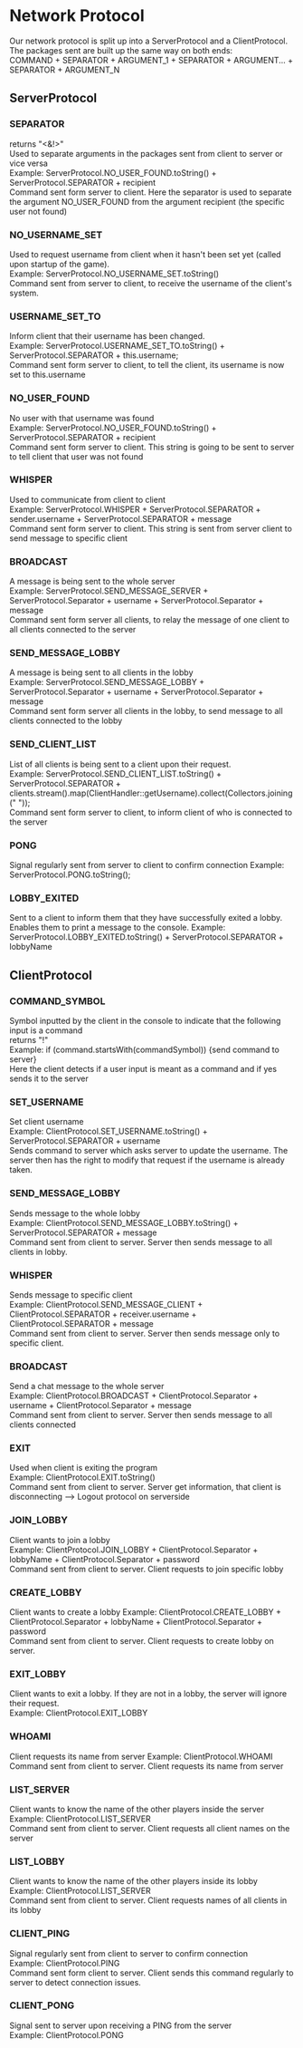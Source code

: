# Network Protocol

Our network protocol is split up into a ServerProtocol and a ClientProtocol. <br>
The packages sent are built up the same way on both ends: <br>
COMMAND + SEPARATOR + ARGUMENT_1 + SEPARATOR + ARGUMENT... + SEPARATOR + ARGUMENT_N


## ServerProtocol

### SEPARATOR <br>
returns "<&!>" <br>
Used to separate arguments in the packages sent from client to server or vice versa <br>
Example: ServerProtocol.NO_USER_FOUND.toString() + ServerProtocol.SEPARATOR + recipient <br>
Command sent form server to client. Here the separator is used to separate the argument NO_USER_FOUND from the argument recipient (the specific user not found)

### NO_USERNAME_SET
Used to request username from client when it hasn't been set yet (called upon startup of the game).<br>
Example: ServerProtocol.NO_USERNAME_SET.toString() <br>
Command sent from server to client, to receive the username of the client's system.

### USERNAME_SET_TO
Inform client that their username has been changed. <br>
Example: ServerProtocol.USERNAME_SET_TO.toString() + ServerProtocol.SEPARATOR + this.username; <br>
Command sent form server to client, to tell the client, its username is now set to this.username <br>

### NO_USER_FOUND
No user with that username was found <br>
Example: ServerProtocol.NO_USER_FOUND.toString() + ServerProtocol.SEPARATOR + recipient <br>
Command sent form server to client. This string is going to be sent to server to tell client that user was not found

### WHISPER
Used to communicate from client to client <br>
Example: ServerProtocol.WHISPER + ServerProtocol.SEPARATOR + sender.username + ServerProtocol.SEPARATOR + message <br>
Command sent form server to client. This string is sent from server client to send message to specific client

### BROADCAST
A message is being sent to the whole server <br>
Example: ServerProtocol.SEND_MESSAGE_SERVER + ServerProtocol.Separator + username + ServerProtocol.Separator + message <br>
Command sent form server all clients, to relay the message of one client to all clients connected to the server

### SEND_MESSAGE_LOBBY
A message is being sent to all clients in the lobby <br>
Example: ServerProtocol.SEND_MESSAGE_LOBBY + ServerProtocol.Separator + username + ServerProtocol.Separator + message <br>
Command sent form server all clients in the lobby, to send message to all clients connected to the lobby

### SEND_CLIENT_LIST
List of all clients is being sent to a client upon their request.<br>
Example: ServerProtocol.SEND_CLIENT_LIST.toString() + ServerProtocol.SEPARATOR + clients.stream().map(ClientHandler::getUsername).collect(Collectors.joining(" ")); <br>
Command sent form server to client, to inform client of who is connected to the server

### PONG
Signal regularly sent from server to client to confirm connection
Example: ServerProtocol.PONG.toString(); <br>

### LOBBY_EXITED
Sent to a client to inform them that they have successfully exited a lobby. Enables them to print
a message to the console.
Example: ServerProtocol.LOBBY_EXITED.toString() + ServerProtocol.SEPARATOR + lobbyName <br>

## ClientProtocol

### COMMAND_SYMBOL
Symbol inputted by the client in the console to indicate that the following input is a command <br>
returns "!" <br>
Example: if (command.startsWith(commandSymbol)) {send command to server} <br>
Here the client detects if a user input is meant as a command and if yes sends it to the server

### SET_USERNAME
Set client username <br>
Example: ClientProtocol.SET_USERNAME.toString() + ServerProtocol.SEPARATOR + username <br>
Sends command to server which asks server to update the username. The server then has the right
to modify that request if the username is already taken.

### SEND_MESSAGE_LOBBY
Sends message to the whole lobby <br>
Example: ClientProtocol.SEND_MESSAGE_LOBBY.toString() + ServerProtocol.SEPARATOR + message <br>
Command sent from client to server. Server then sends message to all clients in lobby.

### WHISPER
Sends message to specific client <br>
Example: ClientProtocol.SEND_MESSAGE_CLIENT + ClientProtocol.SEPARATOR + receiver.username + ClientProtocol.SEPARATOR + message <br>
Command sent from client to server. Server then sends message only to specific client.

### BROADCAST
Send a chat message to the whole server <br>
Example: ClientProtocol.BROADCAST + ClientProtocol.Separator + username + ClientProtocol.Separator + message <br>
Command sent from client to server. Server then sends message to all clients connected

### EXIT
Used when client is exiting the program <br>
Example: ClientProtocol.EXIT.toString() <br>
Command sent from client to server. Server get information, that client is disconnecting --> Logout protocol on serverside

### JOIN_LOBBY
Client wants to join a lobby <br>
Example: ClientProtocol.JOIN_LOBBY + ClientProtocol.Separator + lobbyName + ClientProtocol.Separator + password <br>
Command sent from client to server. Client requests to join specific lobby

### CREATE_LOBBY
Client wants to create a lobby
Example: ClientProtocol.CREATE_LOBBY + ClientProtocol.Separator + lobbyName + ClientProtocol.Separator + password <br>
Command sent from client to server. Client requests to create lobby on server.

### EXIT_LOBBY
Client wants to exit a lobby. If they are not in a lobby, the server will ignore their request. <br>
Example: ClientProtocol.EXIT_LOBBY <br>

### WHOAMI
Client requests its name from server
Example: ClientProtocol.WHOAMI 
Command sent from client to server. Client requests its name from server

### LIST_SERVER
Client wants to know the name of the other players inside the server <br>
Example: ClientProtocol.LIST_SERVER <br>
Command sent from client to server. Client requests all client names on the server

### LIST_LOBBY
Client wants to know the name of the other players inside its lobby <br>
Example: ClientProtocol.LIST_SERVER <br>
Command sent from client to server. Client requests names of all clients in its lobby

### CLIENT_PING
Signal regularly sent from client to server to confirm connection<br>
Example: ClientProtocol.PING <br>
Command sent form client to server. Client sends this command regularly to server to detect connection issues.

### CLIENT_PONG
Signal sent to server upon receiving a PING from the server <br>
Example: ClientProtocol.PONG <br>